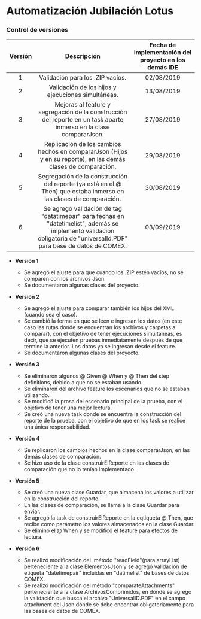 # Automatización Jubilación Lotus

### Control de versiones

| Versión | Descripción  | Fecha de implementación del proyecto en los demás IDE |
| :------------:|:---------------:| :-----:|
| 1  | Validación para los .ZIP vacíos.  |02/08/2019 |
| 2  | Validación de los hijos y ejecuciones simultáneas.  |13/08/2019 |
| 3  | Mejoras al feature y segregación de la construcción del reporte en un task aparte inmerso en la clase compararJson.  |27/08/2019 |
| 4  | Replicación de los cambios hechos en compararJson (Hijos y en su reporte), en las demás clases de comparación.  |29/08/2019 |
| 5  | Segregación de la construcción del reporte (ya está en el @ Then) que estaba inmerso en las clases de comparación. |30/08/2019 |
| 6  | Se agregó validación de tag "datatimepar" para fechas en "datetimelist", además se implementó validación obligatoria de "universalId.PDF" para base de datos de COMEX.|03/09/2019|

- **Versión 1**
	- Se agregó el ajuste para que cuando los .ZIP estén vacíos, no se comparen con los archivos Json.
	- Se documentaron algunas clases del proyecto.

- **Versión 2**
	- Se agregó el ajuste para comparar también los hijos del XML (cuando sea el caso).
	- Se cambió la forma en que se leen e ingresan los datos (en este caso las rutas donde se encuentran los archivos y carpetas a comparar), con el objetivo de tener ejecuciones simultáneas, es decir, que se ejecuten pruebas inmediatamente después de que termine la anterior.  Los datos ya se ingresan desde el feature.
	- Se documentaron algunas clases del proyecto.
	
- **Versión 3**
	- Se eliminaron algunos @ Given @ When y @ Then del step definitions, debido a que no se estaban usando.
	- Se eliminaron del archivo feature los escenarios que no se estaban utilizando.
	- Se modificó la prosa del escenario principal de la prueba, con el objetivo de tener una mejor lectura.
	- Se creó una nueva task donde se encuentra la construcción del reporte de la prueba, con el objetivo de que en los task se realice una única responsabilidad.

- **Versión 4**
	- Se replicaron los cambios hechos en la clase compararJson, en las demás clases de comparación.
	- Se hizo uso de la clase construirElReporte en las clases de comparación que no lo tenían implementado.
	
- **Versión 5**
	- Se creó una nueva clase Guardar, que almacena los valores a utilizar en la construcción del reporte.
	- En las clases de comparación, se llama a la clase Guardar para enviar.
	- Se agregó la task de construirElReporte en la eqtiqueta @ Then, que recibe como parámetro los valores almacenados en la clase Guardar.
	- Se eliminó el @ When y se modificó el feature para efectos de lectura.
	
- **Versión 6**
	- Se realizó modificación deL método "readField"(para arrayList) perteneciente a la clase ElementosJson y se agregó validación de etiqueta "datetimepair" incluidas en "datimelist" de bases de datos COMEX.
	- Se realizó modificación del método "comparateAttachments" perteneciente a la clase ArchivosComprimidos, en dónde se agregó la validación que busca el archivo "UniversalID.PDF" en el campo attachment del Json dónde se debe encontrar obligatoriamente para las bases de datos de COMEX.
	